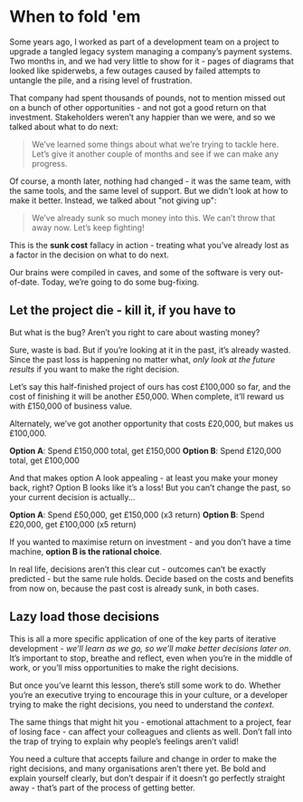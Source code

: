 # When to fold 'em

Some years ago, I worked as part of a development team on a project to upgrade a tangled legacy system managing a company’s payment systems. Two months in, and we had very little to show for it - pages of diagrams that looked like spiderwebs, a few outages caused by failed attempts to untangle the pile, and a rising level of frustration.

That company had spent thousands of pounds, not to mention missed out on a bunch of other opportunities - and not got a good return on that investment. Stakeholders weren’t any happier than we were, and so we talked about what to do next:

> We’ve learned some things about what we’re trying to tackle here. Let’s give it another couple of months and see if we can make any progress.

Of course, a month later, nothing had changed - it was the same team, with the same tools, and the same level of support. But we didn't look at how to make it better. Instead, we talked about "not giving up":

> We’ve already sunk so much money into this. We can’t throw that away now. Let’s keep fighting!

This is the **sunk cost** fallacy in action - treating what you’ve already lost as a factor in the decision on what to do next.

Our brains were compiled in caves, and some of the software is very out-of-date. Today, we’re going to do some bug-fixing.


## Let the project die - kill it, if you have to

But what is the bug? Aren’t you right to care about wasting money?

Sure, waste is bad. But if you’re looking at it in the past, it’s already wasted. Since the past loss is happening no matter what, *only look at the future results* if you want to make the right decision.

Let’s say this half-finished project of ours has cost £100,000 so far, and the cost of finishing it will be another £50,000. When complete, it’ll reward us with £150,000 of business value.

Alternately, we’ve got another opportunity that costs £20,000, but makes us £100,000.

**Option A**: Spend £150,000 total, get £150,000
**Option B**: Spend £120,000 total, get £100,000

And that makes option A look appealing - at least you make your money back, right? Option B looks like it’s a loss! But you can’t change the past, so your current decision is actually...

**Option A**: Spend £50,000, get £150,000 (x3 return)
**Option B**: Spend £20,000, get £100,000 (x5 return)

If you wanted to maximise return on investment - and you don’t have a time machine, **option B is the rational choice**.

In real life, decisions aren’t this clear cut - outcomes can’t be exactly predicted - but the same rule holds. Decide based on the costs and benefits from now on, because the past cost is already sunk, in both cases.

## Lazy load those decisions

This is all a more specific application of one of the key parts of iterative development - *we’ll learn as we go, so we’ll make better decisions later on*. It’s important to stop, breathe and reflect, even when you’re in the middle of work, or you’ll miss opportunities to make the right decisions.

But once you’ve learnt this lesson, there’s still some work to do. Whether you’re an executive trying to encourage this in your culture, or a developer trying to make the right decisions, you need to understand the *context*.

The same things that might hit you - emotional attachment to a project, fear of losing face - can affect your colleagues and clients as well. Don’t fall into the trap of trying to explain why people’s feelings aren’t valid!

You need a culture that accepts failure and change in order to make the right decisions, and many organisations aren’t there yet. Be bold and explain yourself clearly, but don’t despair if it doesn’t go perfectly straight away - that’s part of the process of getting better.
